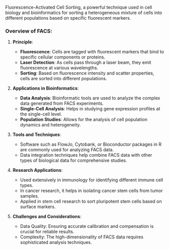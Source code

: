Fluorescence-Activated Cell Sorting, a powerful technique used in cell biology and bioinformatics for sorting a heterogeneous mixture of cells into different populations based on specific fluorescent markers.

### Overview of FACS:

1. **Principle**:
   - **Fluorescence**: Cells are tagged with fluorescent markers that bind to specific cellular components or proteins.
   - **Laser Detection**: As cells pass through a laser beam, they emit fluorescence at various wavelengths.
   - **Sorting**: Based on fluorescence intensity and scatter properties, cells are sorted into different populations.

2. **Applications in Bioinformatics**:
   - **Data Analysis**: Bioinformatic tools are used to analyze the complex data generated from FACS experiments.
   - **Single-Cell Analysis**: Helps in studying gene expression profiles at the single-cell level.
   - **Population Studies**: Allows for the analysis of cell population dynamics and heterogeneity.

3. **Tools and Techniques**:
   - Software such as FlowJo, Cytobank, or Bioconductor packages in R are commonly used for analyzing FACS data.
   - Data integration techniques help combine FACS data with other types of biological data for comprehensive studies.

4. **Research Applications**:
   - Used extensively in immunology for identifying different immune cell types.
   - In cancer research, it helps in isolating cancer stem cells from tumor samples.
   - Applied in stem cell research to sort pluripotent stem cells based on surface markers.

5. **Challenges and Considerations**:
   - Data Quality: Ensuring accurate calibration and compensation is crucial for reliable results.
   - Complexity: The high-dimensionality of FACS data requires sophisticated analysis techniques.
